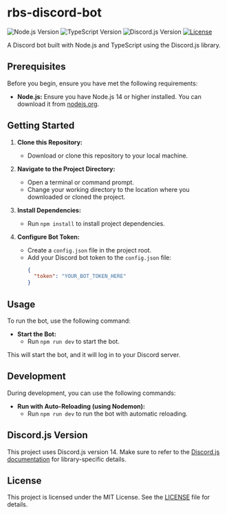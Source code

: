 # rbs-discord-bot

![Node.js Version](https://img.shields.io/badge/Node.js-14%2B-brightgreen)
![TypeScript Version](https://img.shields.io/badge/TypeScript-4%2B-blue)
![Discord.js Version](https://img.shields.io/badge/Discord.js-13%2B-7289DA)
[![License](https://img.shields.io/badge/License-MIT-blue.svg)](LICENSE)

A Discord bot built with Node.js and TypeScript using the Discord.js library.

## Prerequisites

Before you begin, ensure you have met the following requirements:

- **Node.js:** Ensure you have Node.js 14 or higher installed. You can download it from [nodejs.org](https://nodejs.org/).

## Getting Started

1. **Clone this Repository:**

   - Download or clone this repository to your local machine.

2. **Navigate to the Project Directory:**

   - Open a terminal or command prompt.
   - Change your working directory to the location where you downloaded or cloned the project.

3. **Install Dependencies:**

   - Run `npm install` to install project dependencies.

4. **Configure Bot Token:**
   - Create a `config.json` file in the project root.
   - Add your Discord bot token to the `config.json` file:
     ```json
     {
       "token": "YOUR_BOT_TOKEN_HERE"
     }
     ```

## Usage

To run the bot, use the following command:

- **Start the Bot:**
  - Run `npm run dev` to start the bot.

This will start the bot, and it will log in to your Discord server.

## Development

During development, you can use the following commands:

- **Run with Auto-Reloading (using Nodemon):**
  - Run `npm run dev` to run the bot with automatic reloading.

## Discord.js Version

This project uses Discord.js version 14. Make sure to refer to the [Discord.js documentation](https://discord.js.org/#/docs/main/stable/general/welcome) for library-specific details.

## License

This project is licensed under the MIT License. See the [LICENSE](LICENSE) file for details.
